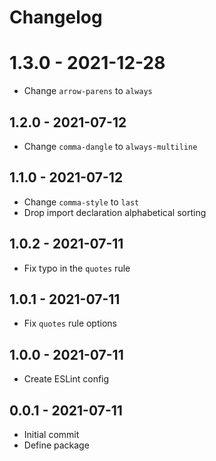 # Changelog

# 1.3.0 - 2021-12-28
- Change `arrow-parens` to `always`

## 1.2.0 - 2021-07-12
- Change `comma-dangle` to `always-multiline`

## 1.1.0 - 2021-07-12
- Change `comma-style` to `last`
- Drop import declaration alphabetical sorting

## 1.0.2 - 2021-07-11
- Fix typo in the `quotes` rule

## 1.0.1 - 2021-07-11
- Fix `quotes` rule options

## 1.0.0 - 2021-07-11
- Create ESLint config

## 0.0.1 - 2021-07-11
- Initial commit
- Define package
